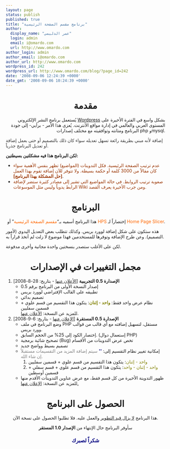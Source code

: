 ```yaml
---
layout: page
status: publish
published: true
title: "برنامج مقسم الصفحة الرئيسية"
author:
  display_name: "عمر الدليمي"
  login: admin
  email: i@omardo.com
  url: http://www.omardo.com
author_login: admin
author_email: i@omardo.com
author_url: http://www.omardo.com
wordpress_id: 242
wordpress_url: http://www.omardo.com/blog/?page_id=242
date: '2008-09-06 12:24:39 +0000'
date_gmt: '2008-09-06 10:24:39 +0000'
---
```

<h1 style="text-align: center;">مقدمة</h1>
<p style="text-align: right;">يُستعمل برنامج النشر الإلكتروني <a href="http://ar.wordpress.org/">Wordpress</a> بشكل واسع في الفترة الأخيرة على المستوى العربي والعالمي في إدارة مواقع الأنترنت. يُعزى هذا الأمر - برأيي- إلى جودة البرنامج ومتانته وتوافقيته مع مختلف إصدارات php وmysql.</p>
<p><span style="color: #333333;">إضافة لأنه مبني بطريقة رائعة تسهل تعديله سواء كان ذلك بالتصميم أو حتى بعمل إضافة أو تعديل البرنامج جذرياً.</span></p>
<p><strong>لكن البرنامج هذا فيه مشكلتين بسيطتين:</strong></p>
<ul>
<li><span style="color: #993300;">عدم ترتيب الصفحة الرئيسية. فكل التدوينات </span><span style="color: #993300;">(المواضيع)</span><span style="color: #993300;"> تظهر بنفس الأهمية سواء كان مقالاً من 3000 كلمة أو حكمة بسيطة. ولا تتوفر للآن إضافة تقوم بهذا العمل </span><span style="color: #993300;"><strong>[حل المشكلة بهذا البرنامج]</strong></span>.</li>
<li><span style="color: #993300;">صعوبة ترتيب الروابط. في حالة المواضيع التي تشير إلى مصادر كثيرة ستضر لإضافة الرابط يدوياً وليس مثل الموسوعات Wiki ومن جرب الأخيرة يعرف القصد.<br />
</span></li>
</ul>
<h1 style="text-align: center;">البرنامج</h1>
<p style="text-align: right;">هذا البرنامج أسميه بـ“<span style="color: #ff6600;">مقسم الصفحة الرئيسية</span>” أو <span style="color: #ff6600;">HPS</span> إختصاراً لـ <span style="color: #ff6600;">Home Page Slicer</span>.</p>
<p>هذه ستكون على شكل إضافة لوورد بريس. وكذلك تتطلب بعض التعديل اليدوي (لأمور التصميم). وعن طرح الإضافة وتوفرها للمستخدمين فهذا موضوع لا زلت لم أتخذ قراراً به.</p>
<p>لكن على الأغلب ستصدر بنسختين واحدة مجانية وأخرى مدفوعة.</p>
<h1 style="text-align: center;">مجمل التغييرات في الإصدارات</h1>
<ol>
<li><strong>الإصدارة 0.5 التجريبية</strong> [<a href="http://www.omardo.com/blog/archives/198">الأعلان عنها</a> - بتاريخ: 28-8-2008]
<ul>
<li>إصدار النسخة الأولى من البرنامج برقم 0.5</li>
<li>تطبيقه على القالب الإفتراضي لوورد بريس</li>
<li>تصميم بدائي</li>
<li>نظام عرض واحد فقط: <strong><span style="color: #808000;">واحد - إثنان</span></strong>: يتكون هذا التقسيم من قسم علوي + قسمين سفليين<br />
للمزيد عن النسخة: <a href="http://www.omardo.com/blog/archives/198">الأعلان عنها</a>.</li>
</ul>
</li>
<li><strong>الإصدارة 0.5 المستقرة</strong> [<a href="http://www.omardo.com/blog/archives/231">الإعلان عنها</a> - بتاريخ: 6-9-2008]
<ul>
<li>وضع البرنامج في ملف PHP مستقل، لتسهيل إضافته مع أي قالب من قوالب وورد بريس.</li>
<li>إختصار الكود إلى 25% من الحجم السابق. (إستعمال دوال PHP)</li>
<li>تصحيح شائبة برمجية (Bug) تخص عرض التدوينات من الأقسام</li>
<li>تصميم بسيط وواضح جديد</li>
<li>إمكانية تغيير نظام التقسيم إلى: <span style="color: #000080;"><strong>''</strong></span> <span style="color: #808080;">سيتم إضافة المزيد من التقسيمات مستقبلاً إن شاء الله.</span>
<ol>
<li><span style="color: #808000;">واحد - إثنان</span>: يتكون هذا التقسيم من قسم علوي + قسمين سفليين</li>
<li><span style="color: #808000;">واحد - إثنان - واحد</span>: يتكون هذا التقسيم من قسم علوي + قسم سفلي + قسمين أوسطين</li>
</ol>
</li>
<li>ظهور التدوينة الأخيرة من كل قسم فقط، مع عرض عناوين التدوينات الأقدم منها<br />
للمزيد عن النسخة: <a href="http://www.omardo.com/blog/archives/231">الإعلان عنها.</a></li>
</ul>
</li>
</ol>
<h1 style="text-align: center;">الحصول على البرنامج</h1>
<p style="text-align: center;">هذا البرنامج <span style="text-decoration: underline;">لا يزال قيد التطوير</span> والعمل عليه. فلا تطلبوا الحصول على نسخة الآن.</p>
<p style="text-align: center;">سأوفر البرنامج حال الإنتهاء من <strong>الإصدار 1.0 المستقر</strong></p>
<h3 style="text-align: center;"><span style="color: #000080;">شكراً لصبرك</span></h3>
